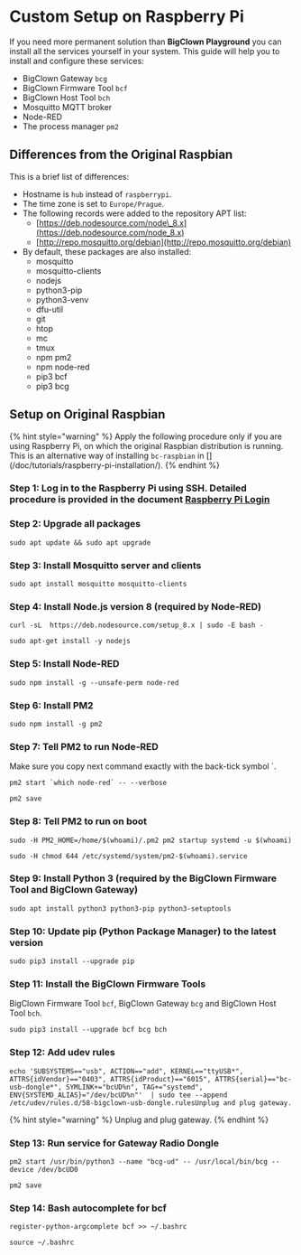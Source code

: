 # Custom Setup on Raspberry Pi

If you need more permanent solution than **BigClown Playground** you can install all the services yourself in your system. This guide will help you to install and configure these services:

* BigClown Gateway `bcg`
* BigClown Firmware Tool `bcf`
* BigClown Host Tool `bch`
* Mosquitto MQTT broker
* Node-RED
* The process manager `pm2`

## Differences from the Original Raspbian

This is a brief list of differences:

* Hostname is `hub` instead of `raspberrypi`.
* The time zone is set to `Europe/Prague`.
* The following records were added to the repository APT list:
  * [https://deb.nodesource.com/node\_8.x](https://deb.nodesource.com/node_8.x)
  * [http://repo.mosquitto.org/debian](http://repo.mosquitto.org/debian)
* By default, these packages are also installed:
  * mosquitto
  * mosquitto-clients
  * nodejs
  * python3-pip
  * python3-venv
  * dfu-util
  * git
  * htop
  * mc
  * tmux
  * npm pm2
  * npm node-red
  * pip3 bcf
  * pip3 bcg

## Setup on Original Raspbian

{% hint style="warning" %}
Apply the following procedure only if you are using Raspberry Pi, on which the original Raspbian distribution is running. This is an alternative way of installing `bc-raspbian` in \[\]\(/doc/tutorials/raspberry-pi-installation/\).
{% endhint %}

### Step 1: Log in to the Raspberry Pi using SSH. Detailed procedure is provided in the document [**Raspberry Pi Login**](raspberry-pi-login.md)

### Step 2: Upgrade all packages

```text
sudo apt update && sudo apt upgrade
```

### Step 3: Install **Mosquitto** server and clients

```text
sudo apt install mosquitto mosquitto-clients
```

### Step 4: Install **Node.js** version 8 \(required by **Node-RED**\)

```text
curl -sL  https://deb.nodesource.com/setup_8.x | sudo -E bash -
```

```text
sudo apt-get install -y nodejs
```

### Step 5: Install **Node-RED**

```text
sudo npm install -g --unsafe-perm node-red
```

### **Step 6:** Install **PM2**

```text
sudo npm install -g pm2
```

### **Step 7:** Tell **PM2** to run **Node-RED**

Make sure you copy next command exactly with the back-tick symbol \`.

```text
pm2 start `which node-red` -- --verbose
```

```text
pm2 save
```

### **Step 8:** Tell **PM2** to run on boot

```text
sudo -H PM2_HOME=/home/$(whoami)/.pm2 pm2 startup systemd -u $(whoami)
```

```text
sudo -H chmod 644 /etc/systemd/system/pm2-$(whoami).service
```

### Step 9: Install **Python 3** \(required by the **BigClown Firmware Tool** and **BigClown Gateway**\)

```text
sudo apt install python3 python3-pip python3-setuptools
```

### Step 10: Update **pip** \(Python Package Manager\) to the latest version

```text
sudo pip3 install --upgrade pip
```

### Step 11: Install the **BigClown Firmware Tools**

BigClown Firmware Tool `bcf`, BigClown Gateway `bcg` and BigClown Host Tool `bch`.

```text
sudo pip3 install --upgrade bcf bcg bch
```

### **Step 12:** Add udev rules

```text
echo 'SUBSYSTEMS=="usb", ACTION=="add", KERNEL=="ttyUSB*", ATTRS{idVendor}=="0403", ATTRS{idProduct}=="6015", ATTRS{serial}=="bc-usb-dongle*", SYMLINK+="bcUD%n", TAG+="systemd", ENV{SYSTEMD_ALIAS}="/dev/bcUD%n"'  | sudo tee --append /etc/udev/rules.d/58-bigclown-usb-dongle.rulesUnplug and plug gateway.
```

{% hint style="warning" %}
Unplug and plug gateway.
{% endhint %}

### Step 13: Run service for Gateway Radio Dongle

```text
pm2 start /usr/bin/python3 --name "bcg-ud" -- /usr/local/bin/bcg --device /dev/bcUD0
```

```text
pm2 save
```

### Step 14: Bash autocomplete for bcf

```text
register-python-argcomplete bcf >> ~/.bashrc
```

```text
source ~/.bashrc
```

